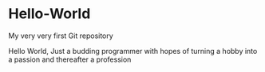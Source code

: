 # Hello-World
My very very first Git repository


Hello World,
Just a budding programmer with hopes of turning a hobby into  a passion and thereafter a profession
